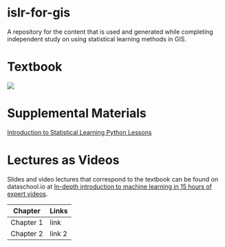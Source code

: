 # islr-for-gis
A repository for the content that is used and generated while completing independent study on using statistical learning methods in GIS.

# Textbook
![](https://raw.githubusercontent.com/JWarmenhoven/ISLR-python/master/Notebooks/ISL%20Cover%202.jpg)

# Supplemental Materials
[Introduction to Statistical Learning Python Lessons](https://github.com/JWarmenhoven/ISLR-python)

# Lectures as Videos
Slides and video lectures that correspond to the textbook can be found on dataschool.io at [In-depth introduction to machine learning in 15 hours of expert videos](https://www.dataschool.io/15-hours-of-expert-machine-learning-videos/).


|Chapter|Links|
| ----------- | ----------- |
|Chapter 1 | link |
|Chapter 2 | link 2 |

